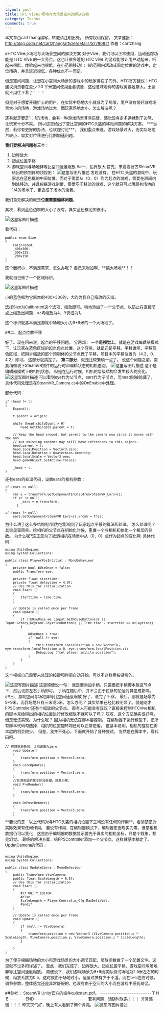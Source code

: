 ```yaml
---
layout: post
title: HTC Vive小场地与大场景空间的解决方案
category: Techni
comments: true
---
```

<font size = 2>本文章由cartzhang编写，转载请注明出处。 所有权利保留。 
文章链接：http://blog.csdn.net/cartzhang/article/details/52780621
作者：cartzhang

#HTC Vive小场地与大场景空间的解决方案
<font size = 2>
对于Vive，我们可以正常使用，运动追踪功能是 HTC Vive 的一大亮点，这也让很多适配 HTC Vive 的游戏能够让用户动起来，听起来很酷，体验起来也很酷。在小范围移动1：·1的范围内活动或固定位置的游戏中，定位精确，并且延迟很低，各种优点不一而足。

<font size = 2>
但是空间问题，让想在小空间大场景的游戏中的玩家排在了门外，HTC官方建议：HTC 建议消费者在至少 20 平米空间使用全套装备，这也意味着你的游戏房要足够大。土豪就不用往下看了！！！

但是对于想要开疆扩土的用户，在实际中场地大小就成为了局限，用户没有恰好游戏场景大小的场地，游戏场地过大，而玩家场地太小，怎么解决呢？

<font size = 2>
还有就是要是1：1的场地，会有一种游戏场景非常局促，感觉没有走多远就到了边际，让玩家十分不爽。
所以这里给出了变比空间的HTC头盔的移动问题的解决方案。

<font size = 2>
***当然，若你有更好的办法，也欢迎讨论***。

<font size = 2>
我们重点来说，游戏场景过大，而实际场地台较小，需要对位移进行比例加速问题。

**我们要解决问题有三个**：
<font size = 2>
 1. 边界放大
 2. 起点位置平移
 3. 游戏空间与场地非等比空间速度缩放
##一、边界放大
<font size = 2>首先，来看看官方SteamVR给出的预制体的顶视图：
![这里写图片描述](http://img.blog.csdn.net/20161010183649493)
发现没有。
在HTC 头盔的游戏中，玩家总在蓝色框的中间位置。而对于需要从（0，0）作为起点的游戏，需要在房间内到处移动，并且根据游戏剧情，需要空间移动的游戏，这个就只可以用原有场地的1/4的场地了，更造成了场地的浪费。

我们首先解决的就是**位置需要偏移问题**。

其次，看到蓝色边框的大小了没有。其实蓝色框范围很小，

![这里写图片描述](http://img.blog.csdn.net/20161010183719680)

看代码：

```
public enum Size
{
	Calibrated,
	_400x300,
	_300x225,
	_200x150
}
```

<font size = 2>
这个面积小，不满足需求，怎么办呢？  自己来增加啊，**搞大场地**！！

我就自己做了一个区域标识。

![这里写图片描述](http://img.blog.csdn.net/20161010183759517)

小的蓝色框为它原本的400*300的，大的为我自己缩放的区域。

选择Size为Calibrated这个选项，缩放即可。特地添加了一个父节点，以防止在直接节点上缩放出问题，xz均缩放为4，Y仍旧为1。

这个标识就基本满足游戏中场地大小为9*9米的一个大场地了。

##二、起点位置平移

<font size = 2>好了。现在回来说，起点的平移问题。
分两部：
**一个是视觉上**，就是在游戏编辑器模式下，让玩家在蓝色区域的起点角点位置。这个容易，就是还是平移。平移谁呢，平移蓝色区域，把刚才缩放的那个预制体的父节点做了平移，项目中的平移位置为（4.2，0，4.2）即可。
这部分就搞定了。
**第二部分**，就是比较繁琐一点了。
说这个问题之前，需要稍微说下SteamVR插件的运行时和编辑状态的相机差别。
![这里写图片描述](http://img.blog.csdn.net/20161010183915191)
这个是编辑器模式下的相机状态。
但是在运行时候，相机的层级结构会发生较大的变化。
![这里写图片描述](http://img.blog.csdn.net/20161010183926488)
可以看到eye作为父节点，ears作为子节点，而head则被隐藏了。
具体代码处理是在SteamVR_Camera.cs中的OnEnable中处理。

部分代码：

```
if (head != t)
{
	Expand();

	t.parent = origin;

	while (head.childCount > 0)
		head.GetChild(0).parent = t;

	// Keep the head around, but parent to the camera now since it moves with the hmd
	// but existing content may still have references to this object.
	head.parent = t;
	head.localPosition = Vector3.zero;
	head.localRotation = Quaternion.identity;
	head.localScale = Vector3.one;
	head.gameObject.SetActive(false);

	_head = t;
}
```
<font size = 2>
还有ears的处理代码，设置ears的相机参数：

```
if (ears == null)
{
	var e = transform.GetComponentInChildren<SteamVR_Ears>();
	if (e != null)
		_ears = e.transform;
      }

if (ears != null)
	ears.GetComponent<SteamVR_Ears>().vrcam = this;
```
<font size = 2>
为什么讲了这么多结构呢?因为它影响到了玩家起点平移的算法和处理。
怎么处理呢？
其实是蛮简单。给相机的父节点在初始化时候，重置一个与相机初始化一个相反的参数。
为什么呢?这正是为了抵消相机在场景中从（0，0）点作为起点的变化啊.
<font size = 2>
具体代码：

```
using UnityEngine;
using System.Collections;

public class PlayerPosIntitial : MonoBehaviour
{
	private bool bUseOnce = false;
	public Transform eye;

	private float starttime;
	private float delaytime = 4.0f;
	// Use this for initialization
	void Start ()
	{
		starttime = Time.time;	
	}
	
	// Update is called once per frame
	void Update () 
	{
		if (!bUseOnce && (Input.GetMouseButton(0) || Input.GetKey(KeyCode.JoystickButton0) || Time.time - starttime >= delaytime))
		{
			
			bUseOnce = true;
			if (null != eye) 
			{				
				this.transform.localPosition = new Vector3(-eye.transform.localPosition.x,0,-eye.transform.localPosition.z);
				Debug.Log ("set player initila position");
			}
		}
	}
}
```
<font size = 2>
这个根据自己需要来处理的按键和时间自动开始。可以不这样用按键啥的。

![这里写图片描述](http://img.blog.csdn.net/20161010184048739)
<font size = 2>这里顺便说一句：
就是要添加手柄，只需要把手柄脚本放这节点下，然后设置左右手柄即可。
手柄在随后中，并不会由于位移的加速对其造成影响。
##三、游戏空间与场地非等比空间速度缩放
<font size = 2>好了，说完了平移。
最后，那就是场景为9*9米，而我场地只有三米或5米，怎么办呢？
其实结果已经比较明显了。就是刚才FPSController还有个缩放的父节点。
<font size = 2>
那有人可能会有异议？直接来控制HTCvive相机的脚本来给得出的相机位置进行修改缩放不就可以了吗？
哎呀，这个方法确实很好啊。但是无法实现。为什么呢？
<font size = 2>
因为相机无法在脚本层控制。
在编辑器下运行模型下，把所有脚本代码勾选掉，相机的位置旋转均还可以正常使用。
这基本说明，相机的控制在脚本层的机会很少。
但是，我并不死心。下面就开始了各种尝试。
当然是在脚本中，看代码吧。

```
// 在数据更新层，让他设置为zero.
    void Update()
    {
        transform.position = Vector3.zero;
    }
    void LateUpdate()
    {
        transform.position = Vector3.zero;
    }
    //在渲染层的某个阶段处理，设置为零。
    void PreRender()
    {
        transform.position = Vector3.zero;
    }

    void OnPostRender()
    {
        transform.position = Vector3.zero;
    }
```
<font size = 2>
**要说的是：以上代码对与HTC头盔的相机设置下工均没有任何的作用**。看清楚是对实际效果有任何作用。
要说有作用，在编辑器模式下，编辑器里面现实为零，但是相机数据仍可以变化，这是由于编辑器的数据显示要先于真实的相机坐标，只是个假象，都是幻觉。
<font size = 2>
最终的解决方案，给FPSController添加一个父节点，这样就基本搞定了。
UpdatCamera的代码：

```

using UnityEngine;
using System.Collections;

public class UpdateCamra : MonoBehaviour 
{
	public Transform ViveCamera;
	public float ScaleLength = 0.5f;
	// Use this for initialization
	void Start () 
	{
		#if UNITY_EDITOR
		#else
		ScaleLength = PlayerControl.m_Cfg.MaxDeltaVel;
		#endif
	}
	
	// Update is called once per frame
	void Update () 
	{
		if (null != ViveCamera) 
		{
			transform.position = new Vector3 (ViveCamera.position.x * ScaleLength, ViveCamera.position.y, ViveCamera.position.z * ScaleLength);
		}
	
	}
}
```
<font size = 2>
为了便于根据场地的大小和游戏场景的大小调节匹配，缩放参数做了一个配置文件。这里就不过多的详述了。
<font size = 2>
至此，我们完成了，边界放大，起点位置平移，游戏空间与场地非等比空间速度缩放。
顺便说下，我们游戏场景为9*9而实际测试场地为2.5米左右的时候，缩放系数为0.5，这时候由于场地过小，速度过快有少于不适。而在5*5左右时候，调节参数，整体感觉还是非常舒服的，也没有由于空间的大小而在游戏中感到局促。

##参考：
<font size = 2>SteamVR Unity官方的插件quikstart.pdf。
<font size = 2>
----------------------------ＴＨＥ---------END-----------------------------
<font size = 2>若有问题，请随时联系！！！
非常感谢！！！
<font size = 2>
昨天天气好，晚上有人看到了两个月亮。
![这里写图片描述](http://img.blog.csdn.net/20161010184342231)







